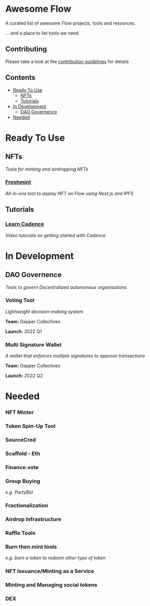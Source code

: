 # Awesome Flow
A curated list of awesome Flow projects, tools and resources.

... and a place to list tools we need

## Contributing

Please take a look at the [contribution guidelines](https://github.com/avelino/awesome-go/blob/master/CONTRIBUTING.md) for details

## Contents

- [Ready To Use](#ready-to-use)
    - [NFTs](#nfts)
    - [Tutorials](#tutorials)
- [In Development](#in-development)
    - [DAO Governence](#dao-governence)
- [Needed](#needed)

# Ready To Use

## NFTs
*Tools for minting and airdropping NFTs*

### [Freshmint](https://github.com/onflow/freshmint)
*All-in-one tool to deploy NFT on Flow using Next.js and IPFS*

## Tutorials

### [Learn Cadence](https://www.youtube.com/watch?v=iVevnipJbHo&list=PLvcQxi9WyGdF32YuZABVTx-t3-FsBNCN2)
*Video tutorials on getting started with Cadence*

# In Development

## DAO Governence
*Tools to govern Decentralized autonomous organisations*

### Voting Tool
*Lightweight decision-making system*

**Team:** Dapper Collectives

**Launch:** 2022 Q1

### Multi Signature Wallet
*A wallet that enforces multiple signatures to approve transactions*

**Team:** Dapper Collectives

**Launch:** 2022 Q2

# Needed

### NFT Minter

### Token Spin-Up Tool

### SourceCred

### Scaffold - Eth

### Finance.vote

### Group Buying
*e.g. PartyBid*

### Fractionalization

### Airdrop Infrastructure

### Raffle Tools

### Burn then mint tools 
*e.g. burn a token to 
redeem other type of token*

### NFT Issuance/Minting as a Service

### Minting and Managing social tokens

### DEX
